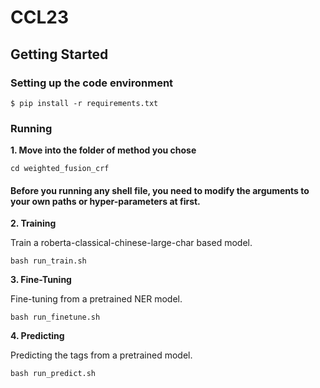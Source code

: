 # CCL23
## Getting Started

### Setting up the code environment

```
$ pip install -r requirements.txt
```
### Running

**1. Move into the folder of method you chose**

`cd weighted_fusion_crf`

#### Before you running any shell file, you need to modify the arguments to your own paths or hyper-parameters at first.

**2. Training**

Train a roberta-classical-chinese-large-char based model. 

`bash run_train.sh`

**3. Fine-Tuning**

Fine-tuning from a pretrained NER model.

`bash run_finetune.sh`

**4. Predicting**

Predicting the tags from a pretrained model. 

`bash run_predict.sh`
